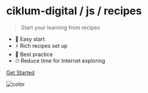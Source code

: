 

# ciklum-digital / js / recipes

> Start your learning from recipes

- 🚀 Easy start
- ⚡️️ Rich recipes set up
- 💎 Best practice 
- ⏱ Reduce time for Internet exploring

<div style="" class="buttons">
  <a href="#/README"><span>Get Started</span></a>
</div>

![color](#ffffff)
